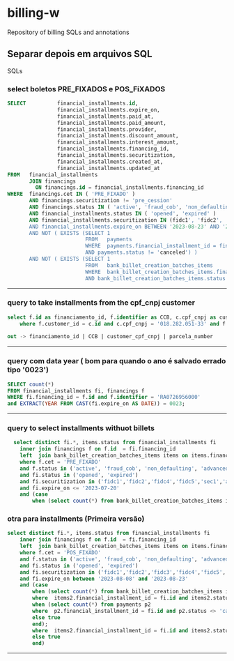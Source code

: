 # billing-w
Repository of billing SQLs and annotations

## Separar depois em arquivos SQL

SQLs

### select boletos PRE_FIXADOS e POS_FiXADOS

```sql
SELECT       	financial_installments.id,
                financial_installments.expire_on,
                financial_installments.paid_at,
                financial_installments.paid_amount,
                financial_installments.provider,
                financial_installments.discount_amount,
                financial_installments.interest_amount,
                financial_installments.financing_id,
                financial_installments.securitization,
                financial_installments.created_at,
                financial_installments.updated_at
FROM   financial_installments
       JOIN financings
         ON financings.id = financial_installments.financing_id
WHERE  financings.cet IN ( 'PRE_FIXADO' )
       AND financings.securitization != 'pre_cession'
       AND financings.status IN ( 'active', 'fraud_cob', 'non_defaulting', 'advanced_billing', 'grace_period', 'fraud_int' )
       AND financial_installments.status IN ( 'opened', 'expired' )
       AND financial_installments.securitization IN (fidc1', 'fidc2', 'fidc3', 'fidc4','fidc5', 'sec1','amazonia_solar', 'rural', 'solfacil', 'caixa_solfacil')
       AND financial_installments.expire_on BETWEEN '2023-08-23' AND '2023-09-11'  
       AND NOT ( EXISTS (SELECT 1
                         FROM   payments
                         WHERE  payments.financial_installment_id = financial_installments.id
                         AND payments.status != 'canceled') )
       AND NOT ( EXISTS (SELECT 1
                         FROM   bank_billet_creation_batches_items
                         WHERE  bank_billet_creation_batches_items.financial_installment_id = financial_installments.id
                         AND bank_billet_creation_batches_items.status = 'done')) ;
```

----------------------------------------------------------------------
### query to take installments from the cpf_cnpj customer

```sql
select f.id as financiamento_id, f.identifier as CCB, c.cpf_cnpj as customer_cpf_cnpj, fi.number as parcela_number from financings f, financial_installments fi, customers c 
    where f.customer_id = c.id and c.cpf_cnpj = '018.282.051-33' and f.id = fi.financing_id order by fi.number
    
out -> financiamento_id | CCB | customer_cpf_cnpj | parcela_number
```

--------------------------------------------------------------------------------


### query com data year ( bom para quando o ano é salvado errado tipo '0023')
```sql
SELECT count(*)
FROM financial_installments fi, financings f
WHERE fi.financing_id = f.id and f.identifier = 'RA0726956000'
and EXTRACT(YEAR FROM CAST(fi.expire_on AS DATE)) = 0023;
```
------------------------------------------------------------------------------------------------------------------------
### query to select installments withuot billets
```sql
  select distinct fi.*, items.status from financial_installments fi
    inner join financings f on f.id  = fi.financing_id 
    left  join bank_billet_creation_batches_items items on items.financial_installment_id = fi.id
    where f.cet = 'PRE_FIXADO'
    and f.status in ('active', 'fraud_cob', 'non_defaulting', 'advanced_billing', 'grace_period', 'fraud_int')
    and fi.status in ('opened', 'expired')
    and fi.securitization in ('fidc1','fidc2','fidc4','fidc5','sec1','amazonia_solar','rural','solfacil','caixa_solfacil')
    and fi.expire_on <= '2023-07-20'
    and (case
        when (select count(*) from bank_billet_creation_batches_items items2
```


### otra para installments (Primeira versão)
```sql
select distinct fi.*, items.status from financial_installments fi
    inner join financings f on f.id  = fi.financing_id
    left  join bank_billet_creation_batches_items items on items.financial_installment_id = fi.id
    where f.cet = 'POS_FIXADO'
    and f.status in ('active', 'fraud_cob', 'non_defaulting', 'advanced_billing', 'grace_period', 'fraud_int')
    and fi.status in ('opened', 'expired')
    and fi.securitization in ('fidc1','fidc2','fidc3','fidc4','fidc5','sec1','amazonia_solar','rural','solfacil','caixa_solfacil')
    and fi.expire_on between '2023-08-08' and '2023-08-23'
    and (case
        when (select count(*) from bank_billet_creation_batches_items items2
        where  items2.financial_installment_id = fi.id and items2.status = 'done') > 0 then false
        when (select count(*) from payments p2
        where  p2.financial_installment_id = fi.id and p2.status <> 'canceled') > 0 then false
        else true
        end);
        where  items2.financial_installment_id = fi.id and items2.status = 'done') > 0 then false
        else true
        end)
```
-----------------------------------------------------------------------------------------------------------------------------------
